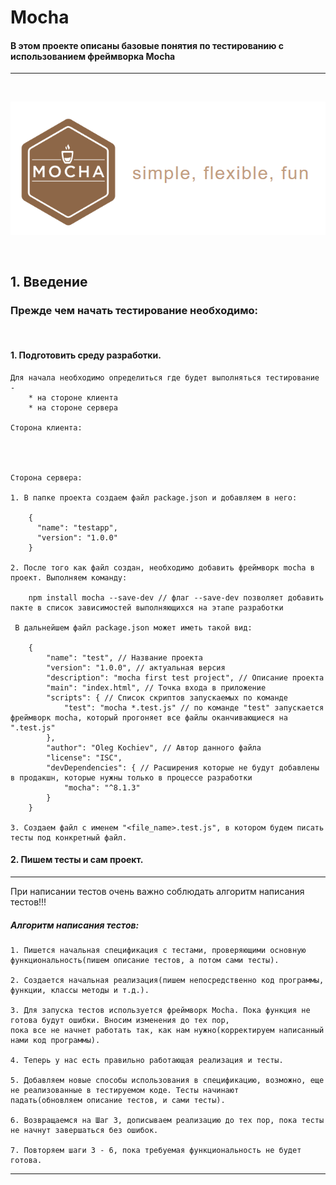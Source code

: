 #            Mocha
#### В этом проекте описаны базовые понятия по тестированию с использованием фреймворка Mocha
<hr>
<br>

![Image alt](https://github.com/Education-IT-web/Testing/blob/master/Mocha/Start%20testing/logo.png)

<br>


## 1. Введение

### Прежде чем начать тестирование необходимо:
<br>

   #### 1. Подготовить среду разработки. 

    Для начала необходимо определиться где будет выполняться тестирование - 
        * на стороне клиента
        * на стороне сервера
   
    Сторона клиента:




    Сторона сервера:

    1. В папке проекта создаем файл package.json и добавляем в него:
    
        {
          "name": "testapp",
          "version": "1.0.0"
        }
    
    2. После того как файл создан, необходимо добавить фреймворк mocha в проект. Выполняем команду:
        
        npm install mocha --save-dev // флаг --save-dev позволяет добавить пакте в список зависимостей выполняющихся на этапе разработки 
        
     В дальнейшем файл package.json может иметь такой вид:
     
        {
            "name": "test", // Название проекта
            "version": "1.0.0", // актуальная версия
            "description": "mocha first test project", // Описание проекта
            "main": "index.html", // Точка входа в приложение
            "scripts": { // Список скриптов запускаемых по команде
                "test": "mocha *.test.js" // по команде "test" запускается фреймворк mocha, который прогоняет все файлы оканчивающиеся на ".test.js"
            },
            "author": "Oleg Kochiev", // Автор данного файла
            "license": "ISC", 
            "devDependencies": { // Расширения которые не будут добавлены в продакшн, которые нужны только в процессе разработки
                "mocha": "^8.1.3"
            }
        }
    
    3. Создаем файл с именем "<file_name>.test.js", в котором будем писать тесты под конкретный файл.

    
    
  ####  2. Пишем тесты и сам проект. 
<hr>

   При написании тестов очень важно соблюдать алгоритм написания тестов!!!

##### Алгоритм написания тестов:


    1. Пишется начальная спецификация с тестами, проверяющими основную функциональность(пишем описание тестов, а потом сами тесты).

    2. Создается начальная реализация(пишем непосредственно код программы, функции, классы методы и т.д.).

    3. Для запуска тестов используется фреймворк Mocha. Пока функция не готова будут ошибки. Вносим изменения до тех пор, 
    пока все не начнет работать так, как нам нужно(корректируем написанный нами код программы).

    4. Теперь у нас есть правильно работающая реализация и тесты.

    5. Добавляем новые способы использования в спецификацию, возможно, еще не реализованные в тестируемом коде. Тесты начинают 
    падать(обновляем описание тестов, и сами тесты).

    6. Возвращаемся на Шаг 3, дописываем реализацию до тех пор, пока тесты не начнут завершаться без ошибок.

    7. Повторяем шаги 3 - 6, пока требуемая функциональность не будет готова.
<hr>  

<br><br>


